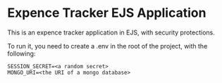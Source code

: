 # Expence Tracker EJS Application

This is an expence tracker application in EJS, with security protections.

To run it, you need to create a .env in the root of the project, with
the following:

```
SESSION_SECRET=<a random secret>
MONGO_URI=<the URI of a mongo database>
```
